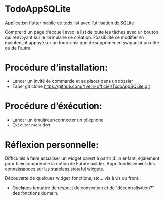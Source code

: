 # TodoAppSQLite
Application flutter mobile de todo list avec l'utilisation de SQLite

Comprend un page d'accueil avec la list de toute les tâches avec un bouton qui renvoyant sur le formulaire de création.
Possibilité de modifier en maintenant appuyé sur un todo ainsi que de supprimer en swipant d'un côté ou de l'autre.

# Procédure d’installation:
-	Lancer un invité de commande et se placer dans un dossier
-	Taper git clone https://github.com/Yvelin-officiel/TodoAppSQLite.git

# Procédure d’éxécution:
-	Lancer un émulateur/connecter un téléphone
-	Éxécuter main.dart

# Réflexion personnelle:
Difficultés à faire actualiser un widget parent à partir d'un enfant,
également pour bien comprendre la notion de Future builder.
Approfondissement des connaissances sur les stateless/stateful widgets.

Découverte de quelques widget, fonctions, etc... vis à vis du front.
+ Quelques tentative de respect de convention et de "décentralisation?" des fonctions du main.
